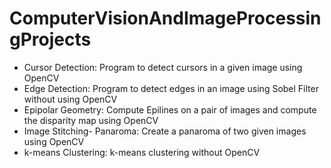 # ComputerVisionAndImageProcessingProjects
<ul>
<li>Cursor Detection: Program to detect cursors in a given image using OpenCV</li>
<li>Edge Detection: Program to detect edges in an image using Sobel Filter without using OpenCV</li>
<li>Epipolar Geometry: Compute Epilines on a pair of images and compute the disparity map using OpenCV</li>
<li>Image Stitching- Panaroma: Create a panaroma of two given images using OpenCV</li>
<li>k-means Clustering: k-means clustering without OpenCV</li>
</ul>
